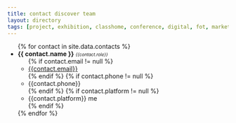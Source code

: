 ```yaml
---
title: contact discover team
layout: directory
tags: [project, exhibition, classhome, conference, digital, fot, marketing]
---
```

<ul class="contacts">
  {% for contact in site.data.contacts %}
    <li class="name">
     <b>{{ contact.name }}</b> <i style="font-size:10px">{{contact.role}}</i>
      <ul class="info">
      	{% if contact.email != null %}<li><a href="mailto:{{contact.email}}">{{contact.email}}</a></li>{% endif %}
      	{% if contact.phone != null %}<li>{{contact.phone}}</li>{% endif %}
        {% if contact.platform != null %}<li>{{contact.platform}} me</li>{% endif %}
      </ul>
    </li>
  {% endfor %}
</ul>